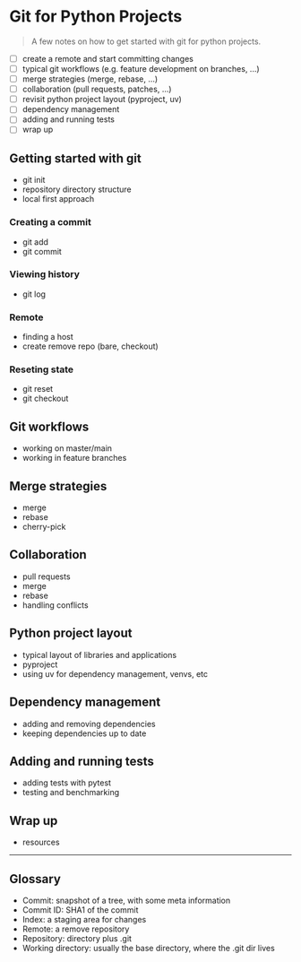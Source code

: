 # Git for Python Projects

> A few notes on how to get started with git for python projects.

* [ ] create a remote and start committing changes
* [ ] typical git workflows (e.g. feature development on branches, ...)
* [ ] merge strategies (merge, rebase, ...)
* [ ] collaboration (pull requests, patches, ...)
* [ ] revisit python project layout (pyproject, uv)
* [ ] dependency management
* [ ] adding and running tests
* [ ] wrap up

## Getting started with git

* git init
* repository directory structure
* local first approach

### Creating a commit

* git add
* git commit

### Viewing history

* git log

### Remote

* finding a host
* create remove repo (bare, checkout)

### Reseting state

* git reset
* git checkout

## Git workflows

* working on master/main
* working in feature branches

## Merge strategies

* merge
* rebase
* cherry-pick

## Collaboration

* pull requests
* merge
* rebase
* handling conflicts

## Python project layout

* typical layout of libraries and applications
* pyproject
* using uv for dependency management, venvs, etc

## Dependency management

* adding and removing dependencies
* keeping dependencies up to date

## Adding and running tests

* adding tests with pytest
* testing and benchmarking

## Wrap up

* resources

----

## Glossary

* Commit: snapshot of a tree, with some meta information
* Commit ID: SHA1 of the commit
* Index: a staging area for changes
* Remote: a remove repository
* Repository: directory plus .git
* Working directory: usually the base directory, where the .git dir lives
